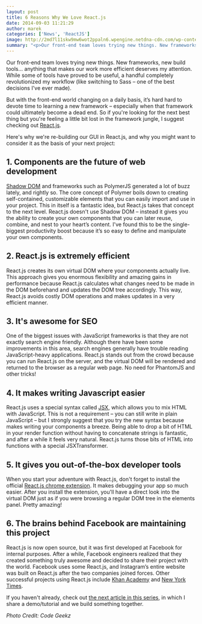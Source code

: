 ```yaml
---
layout: post
title: 6 Reasons Why We Love React.js
date: 2014-09-03 11:21:29
author: marek
categories: ['News', 'ReactJS']
image: http://2md7l11skw9mw6wot2ppaln6.wpengine.netdna-cdn.com/wp-content/uploads/2014/09/react-gui-e1411727492248.png
summary: "<p>Our front-end team loves trying new things. New frameworks, new build tools… anything that makes our work more efficient deserves my attention. While some of tools have proved to be useful, a handful completely revolutionized my workflow (like switching to Sass – one of the best decisions I’ve ever made).</p><p>But with the front-end world changing on a daily basis, it’s hard hard to devote time to learning a new framework – especially when that framework could ultimately become a dead end. So if you’re looking for the next best thing but you’re feeling a little bit lost in the framework jungle, I suggest checking out React.js.</p><p>Here’s why we’re re-building our GUI in React.js, and why you might want to consider it as the basis of your next project</p>"
---
```

Our front-end team loves trying new things. New frameworks, new build tools... anything that makes our work more efficient deserves my attention. While some of tools have proved to be useful, a handful completely revolutionized my workflow (like switching to Sass – one of the best decisions I've ever made).

But with the front-end world changing on a daily basis, it’s hard hard to devote time to learning a new framework – especially when that framework could ultimately become a dead end. So if you're looking for the next best thing but you're feeling a little bit lost in the framework jungle, I suggest checking out <a href="http://facebook.github.io/react/">React.js</a>.

Here's why we're re-building our GUI in React.js, and why you might want to consider it as the basis of your next project:<!--more-->
<h2>1. Components are the future of web development</h2>
<a href="http://www.polymer-project.org/platform/shadow-dom.html">Shadow DOM</a> and frameworks such as PolymerJS generated a lot of buzz lately, and rightly so. The core concept of Polymer boils down to creating self-contained, customizable elements that you can easily import and use in your project. This in itself is a fantastic idea, but React.js takes that concept to the next level. React.js doesn't use Shadow DOM – instead it gives you the ability to create your own components that you can later reuse, combine, and nest to your heart’s content. I've found this to be the single-biggest productivity boost because it’s so easy to define and manipulate your own components.
<h2>2. React.js is extremely efficient</h2>
React.js creates its own virtual DOM where your components actually live. This approach gives you enormous flexibility and amazing gains in performance because React.js calculates what changes need to be made in the DOM beforehand and updates the DOM tree accordingly. This way, React.js avoids costly DOM operations and makes updates in a very efficient manner.
<h2>3. It's awesome for SEO</h2>
One of the biggest issues with JavaScript frameworks is that they are not exactly search engine friendly. Although there have been some improvements in this area, search engines generally have trouble reading JavaScript-heavy applications. React.js stands out from the crowd because you can run React.js on the server, and the virtual DOM will be rendered and returned to the browser as a regular web page. No need for PhantomJS and other tricks!
<h2>4. It makes writing Javascript easier</h2>
React.js uses a special syntax called <a href="http://jsx.github.io/">JSX</a>, which allows you to mix HTML with JavaScript. This is not a requirement – you can still write in plain JavaScript – but I strongly suggest that you try the new syntax because makes writing your components a breeze. Being able to drop a bit of HTML in your render function without having to concatenate strings is fantastic, and after a while it feels very natural. React.js turns those bits of HTML into functions with a special JSXTransformer.
<h2>5. It gives you out-of-the-box developer tools</h2>
When you start your adventure with React.js, don't forget to install the official <a href="https://chrome.google.com/webstore/detail/react-developer-tools/fmkadmapgofadopljbjfkapdkoienihi">React.js chrome extension</a>. It makes debugging your app so much easier. After you install the extension, you'll have a direct look into the virtual DOM just as if you were browsing a regular DOM tree in the elements panel. Pretty amazing!
<h2>6. The brains behind Facebook are maintaining this project</h2>
React.js is now open source, but it was first developed at Facebook for internal purposes. After a while, Facebook engineers realized that they created something truly awesome and decided to share their project with the world. Facebook uses some React.js, and Instagram’s entire website was built on React.js after the two companies joined forces. Other successful projects using React.js include <a href="https://www.khanacademy.org/">Khan Academy</a> and <a href="http://www.nytimes.com">New York Times</a>.

If you haven't already, check out <a href="http://www.syncano.com/getting-started-reactjs-tutorial/">the next article in this series</a>, in which I share a demo/tutorial and we build something together.

<em>Photo Credit: Code Geekz</em>